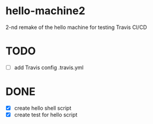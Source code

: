 # hello-machine2
2-nd remake of the hello machine for testing Travis CI/CD

# TODO

- [ ] add Travis config .travis.yml

# DONE

- [x] create hello shell script
- [x] create test for hello script
